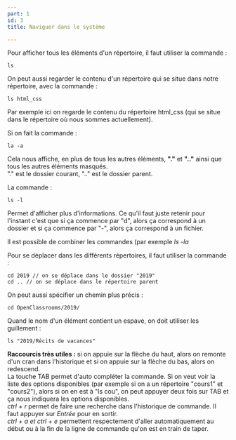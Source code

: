 ```yaml
---
part: 1
id: 3
title: Naviguer dans le système

---
```

Pour afficher tous les éléments d'un répertoire, il faut utiliser la commande :

    ls

On peut aussi regarder le contenu d'un répertoire qui se situe dans notre répertoire, avec la commande :

    ls html_css

Par exemple ici on regarde le contenu du répertoire html_css (qui se situe dans le répertoire où nous sommes actuellement).

Si on fait la commande :

    la -a

Cela nous affiche, en plus de tous les autres éléments, **"."** et **".."** ainsi que tous les autres éléments masqués.  
"." est le dossier courant, ".." est le dossier parent.

La commande :

    ls -l

Permet d'afficher plus d'informations. Ce qu'il faut juste retenir pour l'instant c'est que si ça commence par "d", alors ça correspond à un dossier et si ça commence par "-", alors ça correspond à un fichier.

Il est possible de combiner les commandes (par exemple _ls -la_

Pour se déplacer dans les différents répertoires, il faut utiliser la commande :

    cd 2019 // on se déplace dans le dossier "2019"
    cd .. // on se déplace dans le répertoire parent

On peut aussi spécifier un chemin plus précis :

    cd OpenClassrooms/2019/

Quand le nom d'un élément contient un espave, on doit utiliser les guillement :

    ls "2019/Récits de vacances"

**Raccourcis très utiles :** si on appuie sur la flèche du haut, alors on remonte d'un cran dans l'historique et si on appuie sur la flèche du bas, alors on redescend.  
La touche TAB permet d'auto compléter la commande. Si on veut voir la liste des options disponibles (par exemple si on a un répertoire "cours1" et "cours2"), alors si on en est à "ls cou", on peut appuyer deux fois sur TAB et ça nous indiquera les options disponibles.  
_ctrl + r_ permet de faire une recherche dans l'historique de commande. Il faut appuyer sur _Entrée_ pour en sortir.  
_ctrl + a et ctrl + e_ permettent respectement d'aller automatiquement au début ou à la fin de la ligne de commande qu'on est en train de taper.